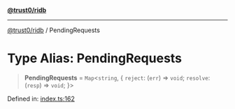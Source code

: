 [**@trust0/ridb**](../README.md)

***

[@trust0/ridb](../README.md) / PendingRequests

# Type Alias: PendingRequests

> **PendingRequests** = `Map`\<`string`, \{ `reject`: (`err`) => `void`; `resolve`: (`resp`) => `void`; \}\>

Defined in: [index.ts:162](https://github.com/trust0-project/RIDB/blob/b71ce91cfc44b88b1d5f76b82531ce1519db6624/packages/ridb/src/index.ts#L162)
